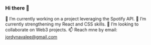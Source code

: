 ### Hi there 👋

<!--
**jordyy/jordyy** is a ✨ _special_ ✨ repository because its `README.md` (this file) appears on your GitHub profile.

Here are some ideas to get you started:

- 🔭 I’m currently working on ...
- 🌱 I’m currently learning ...
- 👯 I’m looking to collaborate on ...
- 🤔 I’m looking for help with ...
- 💬 Ask me about ...
- 📫 How to reach me: ...
- 😄 Pronouns: ...
- ⚡ Fun fact: ...
-->

🔭 I’m currently working on a project leveraging the Spotify API.
🌱 I’m currently strengthening my React and CSS skills.
👯 I’m looking to collaborate on Web3 projects.
📫 Reach mne by email: jordynavalee@gmail.com
